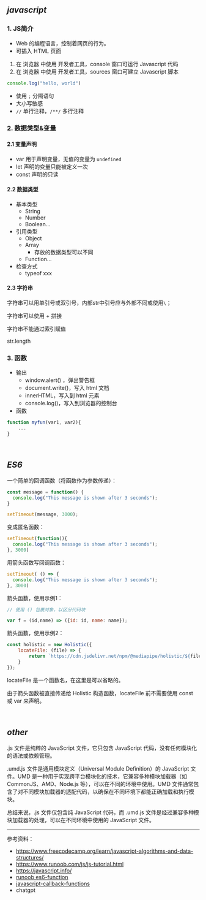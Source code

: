 
## _javascript_


### 1. JS简介

- Web 的编程语言，控制着网页的行为。
- 可插入 HTML 页面

1. 在 浏览器 中使用 开发者工具，console 窗口可运行 Javascript 代码
2. 在 浏览器 中使用 开发者工具，sources 窗口可建立 Javascript 脚本

```javascript
console.log("hello, world")
```

- 使用 `;` 分隔语句
- 大小写敏感
- `//` 单行注释，`/**/` 多行注释


### 2. 数据类型&变量

#### 2.1 变量声明

- var 用于声明变量，无值的变量为 `undefined`
- let 声明的变量只能被定义一次
- const 声明的只读


#### 2.2 数据类型

- 基本类型
  - String
  - Number
  - Boolean...
- 引用类型
  - Object
  - Array
    - 存放的数据类型可以不同
  - Function...
- 检查方式
  - typeof xxx


#### 2.3 字符串

字符串可以用单引号或双引号，内部str中引号应与外部不同或使用`\`；

字符串可以使用 + 拼接

字符串不能通过索引赋值

str.length

### 3. 函数

- 输出
  - window.alert() ，弹出警告框
  - document.write()，写入 html 文档
  - innerHTML，写入到 html 元素
  - console.log()，写入到浏览器的控制台
- 函数

```javascript
function myfun(var1, var2){
    ...
}
```


</br>



## _ES6_

一个简单的回调函数（将函数作为参数传递）：

```js
const message = function() {
  console.log("This message is shown after 3 seconds");
}

setTimeout(message, 3000);
```

变成匿名函数：

```js
setTimeout(function(){
  console.log("This message is shown after 3 seconds");
}, 3000)
```

用箭头函数写回调函数：

```js
setTimeout( () => {
  console.log("This message is shown after 3 seconds");
}, 3000)
```


箭头函数，使用示例1：

```js
// 使用 () 包裹对象，以区分代码块

var f = (id,name) => ({id: id, name: name});
```




箭头函数，使用示例2：

```js
const holistic = new Holistic({
    locateFile: (file) => {
        return `https://cdn.jsdelivr.net/npm/@mediapipe/holistic/${file}`;
    }
});
```
locateFile 是一个函数名，在这里是可以省略的。

由于箭头函数被直接传递给 Holistic 构造函数，locateFile 前不需要使用 const 或 var 来声明。


</br>



## _other_

.js 文件是纯粹的 JavaScript 文件，它只包含 JavaScript 代码，没有任何模块化的语法或依赖管理。

.umd.js 文件是通用模块定义（Universal Module Definition）的 JavaScript 文件。UMD 是一种用于实现跨平台模块化的技术，它兼容多种模块加载器（如 CommonJS、AMD、Node.js 等），可以在不同的环境中使用。UMD 文件通常包含了对不同模块加载器的适配代码，以确保在不同环境下都能正确加载和执行模块。

总结来说，.js 文件仅包含纯 JavaScript 代码，而 .umd.js 文件是经过兼容多种模块加载器的处理，可以在不同环境中使用的 JavaScript 文件。



--------------

参考资料：
- https://www.freecodecamp.org/learn/javascript-algorithms-and-data-structures/
- https://www.runoob.com/js/js-tutorial.html
- https://javascript.info/
- [runoob es6-function](https://www.runoob.com/w3cnote/es6-function.html)
- [javascript-callback-functions](https://www.freecodecamp.org/chinese/news/javascript-callback-functions/)
- chatgpt